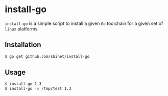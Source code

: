 install-go
==========

``install-go`` is a simple script to install a given ``Go`` toolchain
for a given set of ``linux`` platforms.

## Installation

```sh
$ go get github.com/sbinet/install-go
```

## Usage

```sh
$ install-go 1.3
$ install-go -o /tmp/test 1.3
```

